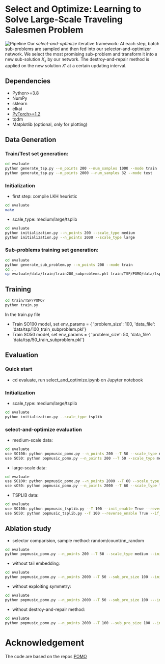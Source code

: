 # Select and Optimize: Learning to Solve Large-Scale Traveling Salesmen Problem
![Pipeline](evaluate/results/Pipeline.png)
Our *select-and-optimize* iterative framework: At each step, batch sub-problems are sampled and then fed into our selector-and-optimizer network. We select the most promising sub-problem and transform it into a new sub-solution $X_s$ by our network. The destroy-and-repair method is applied on the new solution $X'$ at a certain updating interval.

## Dependencies
* Python>=3.8
* NumPy
* sklearn
* elkai
* [PyTorch>=1.2](http://pytorch.org/)
* tqdm
* Matplotlib (optional, only for plotting)

## Data Generation
### Train/Test set generation: 
```bash
cd evaluate
python generate_tsp.py --n_points 200 --num_samples 1000 --mode train 
python generate_tsp.py --n_points 2000 --num_samples 32 --mode test 
```
### Initialization
* first step: compile LKH heuristic
```bash
cd evaluate
make
```
* scale_type: medium/large/tsplib
```bash 
cd evaluate
python initialization.py --n_points 200 --scale_type medium
python initialization.py --n_points 2000 --scale_type large
```
### Sub-problems training set generation: 
```bash
cd evaluate
python generate_sub_problem.py --n_points 200 --mode train
cd ..
cp evaluate/data/train/train200_subproblems.pkl train/TSP/POMO/data/tsp/
```

## Training
```bash
cd train/TSP/POMO/ 
python train.py
```
In the train.py file
* Train SO100 model, set env_params = {
    'problem_size': 100,
    'data_file': 'data/tsp/100_train_subproblem.pkl'}
* Train SO50 model, set env_params = {
    'problem_size': 50,
    'data_file': 'data/tsp/50_train_subproblem.pkl'}

## Evaluation
### Quick start
* cd evaluate, run select_and_optimize.ipynb on Jupyter notebook
### Initialization
* scale_type: medium/large/tsplib
```bash 
cd evaluate
python initialization.py --scale_type tsplib
```
### select-and-optimize evaluation
* medium-scale data:
```bash
cd evaluate
use SO100: python popmusic_pomo.py --n_points 200 --T 50 --scale_type medium --init_enable True --reverse_enable True --if_query_tail True
use SO50: python popmusic_pomo.py --n_points 200 --T 50 --scale_type medium --init_runs 50 --sub_pro_size 50 --reverse_enable True --if_query_tail True
```
* large-scale data:
```bash
cd evaluate
use SO100: python popmusic_pomo.py --n_points 2000 --T 60 --scale_type large --init_enable True --reverse_enable True --if_query_tail True --dr_enable True
use sO50: python popmusic_pomo.py --n_points 2000 --T 60 --scale_type large --sub_pro_size 50 --reverse_enable True --if_query_tail True --dr_enable True
```

* TSPLIB data:
 ```bash
cd evaluate
use SO100: python popmusic_tsplib.py --T 100 --init_enable True --reverse_enable True --if_query_tail True --tsplib_path data/tsplib_large_new/
use SO50: python popmusic_tsplib.py --T 100 --reverse_enable True --if_query_tail True --sub_pro_size 50 --tsplib_path data/tsplib_large_SO100/
 ```



## Ablation study
* selector comparision, sample method: random/count/nn_random
```bash
cd evaluate
python popmusic_pomo.py --n_points 200 --T 50 --scale_type medium --init_enable True --reverse_enable True --if_query_tail True --sample_method random
```
* without tail embedding: 
```bash
cd evaluate
python popmusic_pomo.py --n_points 2000 --T 50 --sub_pro_size 100 --init_enable True --reverse_enable True 
```
* without exploiting symmetry: 
```bash
cd evaluate
python popmusic_pomo.py --n_points 2000 --T 50 --sub_pro_size 100 ---init_enable True --if_query_tail True
```
* without destroy-and-repair method: 
```bash
cd evaluate
python popmusic_pomo.py --n_points 2000 --T 100 --sub_pro_size 100 --init_enable True --reverse_enable True --if_query_tail True
```


# Acknowledgement
The code are based on the repos [POMO](https://github.com/yd-kwon/POMO)

